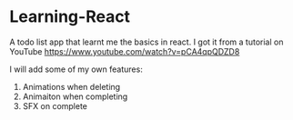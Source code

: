 # Learning-React
A todo list app that learnt me the basics in react. I got it from a tutorial on YouTube
https://www.youtube.com/watch?v=pCA4qpQDZD8

I will add some of my own features:
1. Animations when deleting
2. Animaiton when completing
3. SFX on complete
